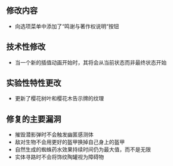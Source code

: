 ## 修改内容
* 向选项菜单中添加了“鸣谢与著作权说明“按钮
## 技术性修改
* 当一个新的插值动画开始时，其将会从当前状态而非最终状态开始
## 实验性特性更改
* 更新了樱花树叶和樱花木告示牌的纹理
## 修复的主要漏洞
* 摧毁潜影弹时不会触发幽匿感测体
* 敌对生物不会用更好的盔甲换掉自己身上的盔甲
* 自然生成的蜘蛛药水效果持续时间仍为最大值，而不是无限
* 实体寻路时不会将饰纹陶罐视为障碍物
